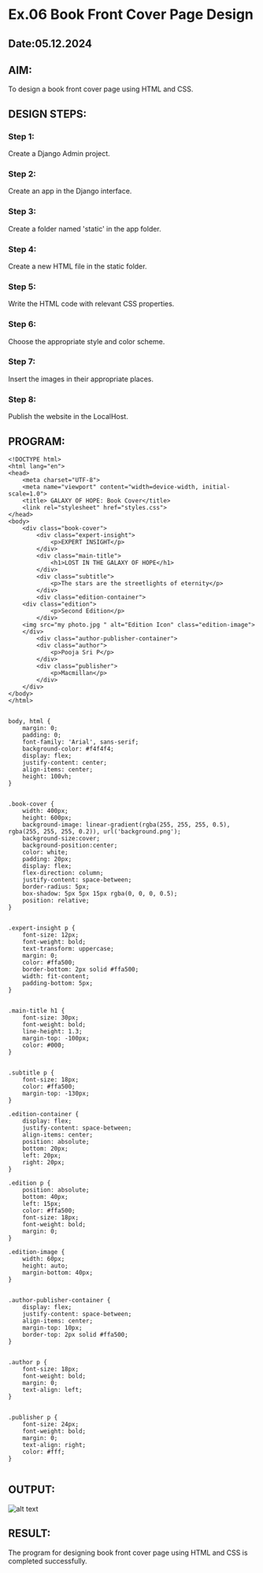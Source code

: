 # Ex.06 Book Front Cover Page Design
## Date:05.12.2024

## AIM:
To design a book front cover page using HTML and CSS.

## DESIGN STEPS:

### Step 1:
Create a Django Admin project.

### Step 2:
Create an app in the Django interface.

### Step 3:
Create a folder named 'static' in the app folder.

### Step 4:
Create a new HTML file in the static folder.

### Step 5:
Write the HTML code with relevant CSS properties.

### Step 6:
Choose the appropriate style and color scheme.

### Step 7:
Insert the images in their appropriate places.

### Step 8:
Publish the website in the LocalHost.

## PROGRAM:
```
<!DOCTYPE html>
<html lang="en">
<head>
    <meta charset="UTF-8">
    <meta name="viewport" content="width=device-width, initial-scale=1.0">
    <title> GALAXY OF HOPE: Book Cover</title>
    <link rel="stylesheet" href="styles.css">
</head>
<body>
    <div class="book-cover">
        <div class="expert-insight">
            <p>EXPERT INSIGHT</p>
        </div>
        <div class="main-title">
            <h1>LOST IN THE GALAXY OF HOPE</h1>
        </div>
        <div class="subtitle">
            <p>The stars are the streetlights of eternity</p>
        </div>
        <div class="edition-container">
	<div class="edition">
            <p>Second Edition</p>
        </div>
	<img src="my photo.jpg " alt="Edition Icon" class="edition-image">
	</div>
        <div class="author-publisher-container">
        <div class="author">
            <p>Pooja Sri P</p>
        </div>
        <div class="publisher">
            <p>Macmillan</p>
        </div>
    </div>
</body>
</html>


body, html {
    margin: 0;
    padding: 0;
    font-family: 'Arial', sans-serif;
    background-color: #f4f4f4;
    display: flex;
    justify-content: center;
    align-items: center;
    height: 100vh;
}


.book-cover {
    width: 400px;
    height: 600px;
    background-image: linear-gradient(rgba(255, 255, 255, 0.5), rgba(255, 255, 255, 0.2)), url('background.png');
    background-size:cover;
    background-position:center;
    color: white;
    padding: 20px;
    display: flex;
    flex-direction: column;
    justify-content: space-between;
    border-radius: 5px;
    box-shadow: 5px 5px 15px rgba(0, 0, 0, 0.5);
    position: relative;
}


.expert-insight p {
    font-size: 12px;
    font-weight: bold;
    text-transform: uppercase;
    margin: 0;
    color: #ffa500;
    border-bottom: 2px solid #ffa500;
    width: fit-content;
    padding-bottom: 5px;
}


.main-title h1 {
    font-size: 30px;
    font-weight: bold;
    line-height: 1.3;
    margin-top: -100px;
    color: #000;
}


.subtitle p {
    font-size: 18px;
    color: #ffa500;
    margin-top: -130px;
}

.edition-container {
    display: flex;
    justify-content: space-between;
    align-items: center;
    position: absolute;
    bottom: 20px;
    left: 20px;
    right: 20px;
}

.edition p {
    position: absolute;
    bottom: 40px;
    left: 15px;
    color: #ffa500;
    font-size: 18px;
    font-weight: bold;
    margin: 0;
}

.edition-image {
    width: 60px;
    height: auto;
    margin-bottom: 40px;
}


.author-publisher-container {
    display: flex;
    justify-content: space-between;
    align-items: center;
    margin-top: 10px;
    border-top: 2px solid #ffa500;
}


.author p {
    font-size: 18px;
    font-weight: bold;
    margin: 0;
    text-align: left;
}


.publisher p {
    font-size: 24px;
    font-weight: bold;
    margin: 0;
    text-align: right;
    color: #fff;
}


````

## OUTPUT:
![alt text](<Screenshot (206).png>)

## RESULT:
The program for designing book front cover page using HTML and CSS is completed successfully.
